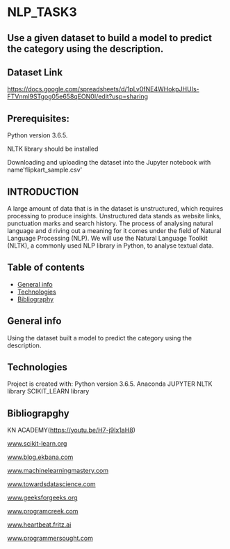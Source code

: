 # NLP_TASK3
## Use a given dataset to build a model to predict the category using the description. 

## Dataset Link
https://docs.google.com/spreadsheets/d/1pLv0fNE4WHokpJHUIs-FTVnmI9STgog05e658qEON0I/edit?usp=sharing

## Prerequisites:
Python version 3.6.5. 

NLTK library should be installed

Downloading and uploading the dataset into the Jupyter notebook with name'flipkart_sample.csv' 

## INTRODUCTION
A large amount of data that is in the dataset is unstructured, which requires processing to produce insights. Unstructured data stands as website links, punctuation marks and search history. The process of analysing natural language and d riving out a meaning for it comes under the field of Natural Language Processing (NLP). We will use the Natural Language Toolkit (NLTK), a commonly used NLP library in Python, to analyse textual data.

## Table of contents
* [General info](#general-info)
* [Technologies](#technologies)
* [Bibliography](#bibliography)

## General info
Using the dataset built a model to predict the category using the description.
## Technologies
Project is created with:
Python version 3.6.5. 
Anaconda
JUPYTER
NLTK library 
SCIKIT_LEARN library

## Bibliograpghy
KN ACADEMY(https://youtu.be/H7-j9Ix1aH8)

www.scikit-learn.org

www.blog.ekbana.com

www.machinelearningmastery.com

www.towardsdatascience.com

www.geeksforgeeks.org

www.programcreek.com

www.heartbeat.fritz.ai

www.programmersought.com

